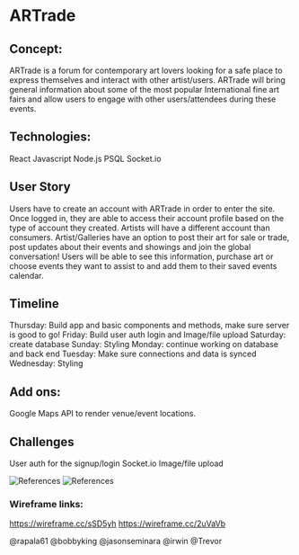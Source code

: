 # ARTrade
## Concept: 
ARTrade is a forum for contemporary art lovers looking for a safe place to express themselves and interact with other artist/users. ARTrade will bring general information about some of the most popular International fine art fairs and allow users to engage with other users/attendees during these events. 

## Technologies:
React
Javascript
Node.js
PSQL
Socket.io

## User Story
Users have to create an account with ARTrade in order to enter the site. Once logged in, they are able to access their account profile based on the type of account they created. Artists will have a different account than consumers. Artist/Galleries have an option to post their art for sale or trade, post updates about their events and showings and join the global conversation! Users will be able to see this information, purchase art or choose events they want to assist to and add them to their saved events calendar.

## Timeline

Thursday: Build app and basic components and methods, make sure server is good to go!
Friday: Build user auth login and Image/file upload 
Saturday: create database
Sunday: Styling
Monday: continue working on database and back end
Tuesday: Make sure connections and data is synced  
Wednesday: Styling

## Add ons:
Google Maps API to render venue/event locations.

## Challenges
User auth for the signup/login
Socket.io
Image/file upload

![References](/multer.png)
![References](/AWS-S3.png)

### Wireframe links:
https://wireframe.cc/sSD5yh
https://wireframe.cc/2uVaVb

@rapala61 @bobbyking  @jasonseminara @irwin @Trevor 
